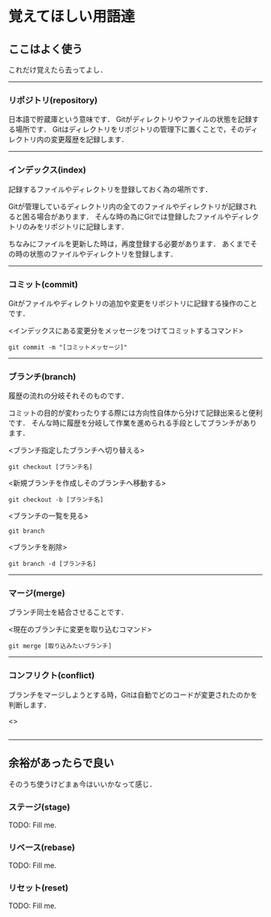 # 覚えてほしい用語達



## ここはよく使う
これだけ覚えたら去ってよし．

---
### リポジトリ(repository)
日本語で貯蔵庫という意味です．
Gitがディレクトリやファイルの状態を記録する場所です．
Gitはディレクトリをリポジトリの管理下に置くことで，そのディレクトリ内の変更履歴を記録します．

---
### インデックス(index)
記録するファイルやディレクトリを登録しておく為の場所です．

Gitが管理しているディレクトリ内の全てのファイルやディレクトリが記録されると困る場合があります．
そんな時の為にGitでは登録したファイルやディレクトリのみをリポジトリに記録します．

ちなみにファイルを更新した時は，再度登録する必要があります．
あくまでその時の状態のファイルやディレクトリを登録します．

---
### コミット(commit)
Gitがファイルやディレクトリの追加や変更をリポジトリに記録する操作のことです．

<インデックスにある変更分をメッセージをつけてコミットするコマンド>
```
git commit -m "[コミットメッセージ]"
```

---
### ブランチ(branch)
履歴の流れの分岐それそのものです．

コミットの目的が変わったりする際には方向性自体から分けて記録出来ると便利です．
そんな時に履歴を分岐して作業を進められる手段としてブランチがあります．

<ブランチ指定したブランチへ切り替える>
```
git checkout [ブランチ名]
```
<新規ブランチを作成しそのブランチへ移動する>
```
git checkout -b [ブランチ名]
```
<ブランチの一覧を見る>
```
git branch
```
<ブランチを削除>
```
git branch -d [ブランチ名]
```

---
### マージ(merge)
ブランチ同士を結合させることです．

<現在のブランチに変更を取り込むコマンド>
```
git merge [取り込みたいブランチ]
```

---
### コンフリクト(conflict)
ブランチをマージしようとする時，Gitは自動でどのコードが変更されたのかを判断します．


<>
```
```

---
## 余裕があったらで良い
そのうち使うけどまぁ今はいいかなって感じ．

### ステージ(stage)
TODO: Fill me.
### リベース(rebase)
TODO: Fill me.
### リセット(reset)
TODO: Fill me.

